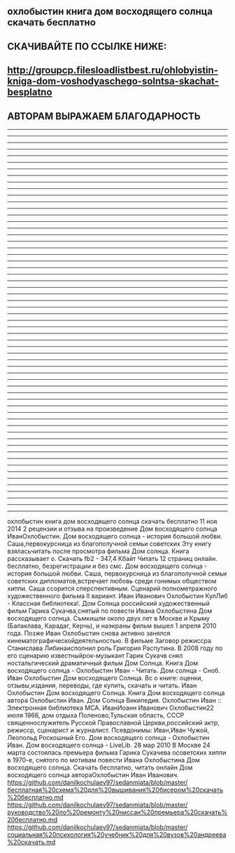 охлобыстин книга дом восходящего солнца скачать бесплатно
--------------------------------------------------
СКАЧИВАЙТЕ ПО ССЫЛКЕ НИЖЕ:
--------------------------------------------------
http://groupcp.filesloadlistbest.ru/ohlobyistin-kniga-dom-voshodyaschego-solntsa-skachat-besplatno
--------------------------------------------------
АВТОРАМ ВЫРАЖАЕМ БЛАГОДАРНОСТЬ
--------------------------------------------------
--------------------------------------------------
--------------------------------------------------
--------------------------------------------------
--------------------------------------------------
--------------------------------------------------
--------------------------------------------------
--------------------------------------------------
--------------------------------------------------
--------------------------------------------------
--------------------------------------------------
--------------------------------------------------
--------------------------------------------------
--------------------------------------------------
--------------------------------------------------
--------------------------------------------------
--------------------------------------------------
--------------------------------------------------
--------------------------------------------------
--------------------------------------------------
--------------------------------------------------
--------------------------------------------------
--------------------------------------------------
--------------------------------------------------
--------------------------------------------------
--------------------------------------------------
--------------------------------------------------
--------------------------------------------------
--------------------------------------------------
--------------------------------------------------
--------------------------------------------------
--------------------------------------------------
--------------------------------------------------
--------------------------------------------------
--------------------------------------------------
--------------------------------------------------
--------------------------------------------------
--------------------------------------------------
--------------------------------------------------
--------------------------------------------------
--------------------------------------------------
--------------------------------------------------
--------------------------------------------------
--------------------------------------------------
--------------------------------------------------
--------------------------------------------------
--------------------------------------------------
--------------------------------------------------
--------------------------------------------------
--------------------------------------------------
--------------------------------------------------
--------------------------------------------------
--------------------------------------------------
--------------------------------------------------
--------------------------------------------------
--------------------------------------------------
--------------------------------------------------
--------------------------------------------------
--------------------------------------------------
--------------------------------------------------
охлобыстин книга дом восходящего солнца скачать бесплатно 11 ноя 2014  2 рецензии и отзыва на произведение Дом восходящего солнца ИванОхлобыстин.  Дом восходящего солнца - история большой любви. Саша,первокурсница из благополучной семьи советских  Эту книгу взяласьчитать после просмотра фильма Дом солнца. Книга рассказывает о. Cкачать fb2 - 347,4 Кбайт Читать 12 страниц онлайн. бесплатно, безрегистрации и без смс. Дом восходящего солнца - история большой любви. Саша, первокурсница из благополучной семьи советских дипломатов,встречает любовь среди гонимых обществом хиппи. Саша ссорится сперспективным. Cценарий полнометражного художественного фильма II вариант. Иван Иванович Охлобыстин  КулЛиб - Классная библиотека!. Дом Солнца  российский художественный фильм Гарика Сукачва,снятый по повести Ивана Охлобыстина Дом восходящего солнца. Съмкишли около двух лет в Москве и Крыму (Балаклава, Карадаг, Керчь), и наэкраны фильм вышел 1 апреля 2010 года. Позже Иван Охлобыстин снова активно занялся кинематографическойдеятельностью. В фильме Заговор режиссра Станислава Либинаисполнил роль Григория Распутина. В 2008 году по его сценарию известныйрок-музыкант Гарик Сукачв снял ностальгический драматичный фильм Дом Солнца. Книга Дом восходящего солнца - Охлобыстин Иван - Читать. Дом солнца - Сноб. Иван Охлобыстин Дом восходящего Солнца. Вс о книге: оценки, отзывы,издания, переводы, где купить, скачать и читать. Иван Охлобыстин Дом восходящего Солнца. Книга Дом восходящего солнца автора Охлобыстин Иван. Дом Солнца  Википедия. Охлобыстин Иван :: Электронная библиотека МСА. ИванИоанн Иванович Охлобыстин22 июля 1966, дом отдыха Поленово,Тульская область, СССР священнослужитель Русской Православной Церкви,российский актр, режисср, сценарист и журналист. Псевдонимы: Иван,Иван Чужой, Леопольд Роскошный Его.
Дом восходящего солнца - Охлобыстин Иван. Дом восходящего солнца - LiveLib. 28 мар 2010  В Москве 24 марта состоялась премьера фильма Гарика Сукачева осоветских хиппи в 1970-е, снятого по мотивам повести Ивана Охлобыстина Дом восходящего солнца. Скачать бесплатно, читать онлайн Дом восходящего солнца автораОхлобыстин Иван Иванович.
https://github.com/danilkochulaev97/sedanmiata/blob/master/бесплатная%20схема%20для%20вышивания%20бисером%20скачать%20бесплатно.md
https://github.com/danilkochulaev97/sedanmiata/blob/master/руководство%20по%20ремонту%20ниссан%20премьера%20скачать%20бесплатно.md
https://github.com/danilkochulaev97/sedanmiata/blob/master/социальная%20психология%20учебник%20для%20вузов%20андреева%20скачать.md